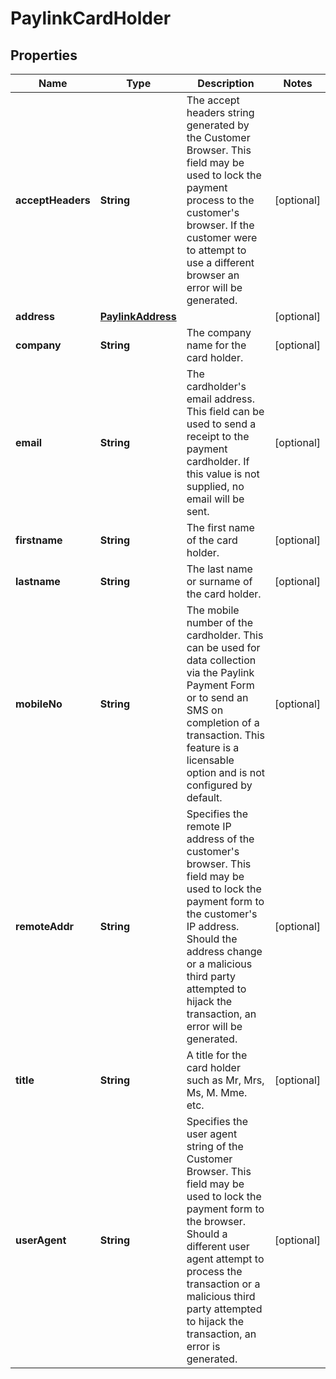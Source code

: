 

# PaylinkCardHolder


## Properties

| Name | Type | Description | Notes |
|------------ | ------------- | ------------- | -------------|
|**acceptHeaders** | **String** | The accept headers string generated by the Customer Browser. This field may be used to lock the payment process to the customer&#39;s browser. If the customer were to attempt to use a different browser an error will be generated. |  [optional] |
|**address** | [**PaylinkAddress**](PaylinkAddress.md) |  |  [optional] |
|**company** | **String** | The company name for the card holder. |  [optional] |
|**email** | **String** | The cardholder&#39;s email address. This field can be used to send a receipt to the payment cardholder. If this value is not supplied, no email will be sent. |  [optional] |
|**firstname** | **String** | The first name of the card holder. |  [optional] |
|**lastname** | **String** | The last name or surname of the card holder. |  [optional] |
|**mobileNo** | **String** | The mobile number of the cardholder. This can be used for data collection via the Paylink Payment Form or to send an SMS on completion of a transaction. This feature is a licensable option and is not configured by default. |  [optional] |
|**remoteAddr** | **String** | Specifies the remote IP address of the customer&#39;s browser. This field may be used to lock the payment form to the customer&#39;s IP address. Should the address change or a malicious third party attempted to hijack the transaction, an error will be generated. |  [optional] |
|**title** | **String** | A title for the card holder such as Mr, Mrs, Ms, M. Mme. etc. |  [optional] |
|**userAgent** | **String** | Specifies the user agent string of the Customer Browser. This field may be used to lock the payment form to the browser. Should a different user agent attempt to process the transaction or a malicious third party attempted to hijack the transaction, an error is generated. |  [optional] |



